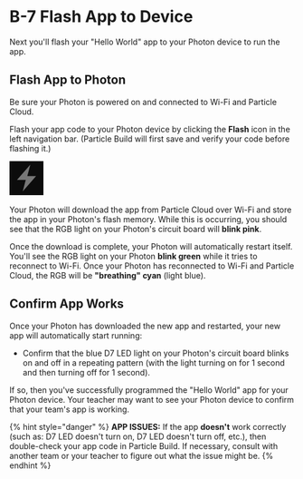 # B-7 Flash App to Device

Next you'll flash your "Hello World" app to your Photon device to run the app.

## Flash App to Photon

Be sure your Photon is powered on and connected to Wi-Fi and Particle Cloud.

Flash your app code to your Photon device by clicking the **Flash** icon in the left navigation bar. \(Particle Build will first save and verify your code before flashing it.\)

![Flash Icon](../../.gitbook/assets/pb-flash-icon.png)

Your Photon will download the app from Particle Cloud over Wi-Fi and store the app in your Photon's flash memory. While this is occurring, you should see that the RGB light on your Photon's circuit board will **blink pink**.

Once the download is complete, your Photon will automatically restart itself. You'll see the RGB light on your Photon **blink green** while it tries to reconnect to Wi-Fi. Once your Photon has reconnected to Wi-Fi and Particle Cloud, the RGB will be **"breathing" cyan** \(light blue\).

## Confirm App Works

Once your Photon has downloaded the new app and restarted, your new app will automatically start running:

* Confirm that the blue D7 LED light on your Photon's circuit board blinks on and off in a repeating pattern \(with the light turning on for 1 second and then turning off for 1 second\).

If so, then you've successfully programmed the "Hello World" app for your Photon device. Your teacher may want to see your Photon device to confirm that your team's app is working.

{% hint style="danger" %}
**APP ISSUES:**  If the app **doesn't** work correctly \(such as:  D7 LED doesn't turn on, D7 LED doesn't turn off, etc.\), then double-check your app code in Particle Build. If necessary, consult with another team or your teacher to figure out what the issue might be. 
{% endhint %}

